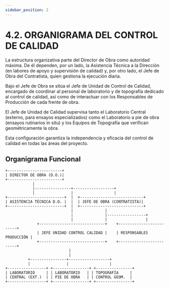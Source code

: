 ```yaml
---
sidebar_position: 2
---
```


# 4.2. ORGANIGRAMA DEL CONTROL DE CALIDAD

La estructura organizativa parte del Director de Obra como autoridad máxima. De él dependen, por un lado, la Asistencia Técnica a la Dirección (en labores de apoyo y supervisión de calidad) y, por otro lado, el Jefe de Obra del Contratista, quien gestiona la ejecución diaria.

Bajo el Jefe de Obra se sitúa el Jefe de Unidad de Control de Calidad, encargado de coordinar al personal de laboratorio y de topografía dedicado al control de calidad, así como de interactuar con los Responsables de Producción de cada frente de obra.

El Jefe de Unidad de Calidad supervisa tanto el Laboratorio Central (externo, para ensayos especializados) como el Laboratorio a pie de obra (ensayos rutinarios in situ) y los Equipos de Topografía que verifican geométricamente la obra.

Esta configuración garantiza la independencia y eficacia del control de calidad en todas las áreas del proyecto.

## Organigrama Funcional

```ascii
+------------------------+
| DIRECTOR DE OBRA (D.O.)|
+------------------------+
            |
            |----------------+------------------+
            |                |                  |
+-------------------------+  |  +----------------------------+
| ASISTENCIA TÉCNICA D.O. |  |  | JEFE DE OBRA (CONTRATISTA)|
+-------------------------+  |  +----------------------------+
                             |              |
                             |              |-----------------+
                             |              |                 |
              +-----------------------------+    +-------------------------+
              | JEFE UNIDAD CONTROL CALIDAD |    | RESPONSABLES PRODUCCIÓN |
              +-----------------------------+    +-------------------------+
                            |
                            |
          +----------------+------------------+
          |                |                  |
+-----------------+ +----------------+ +----------------+
| LABORATORIO     | | LABORATORIO   | | TOPOGRAFÍA     |
| CENTRAL (EXT.)  | | PIE DE OBRA   | | CONTROL GEOM.  |
+-----------------+ +----------------+ +----------------+
